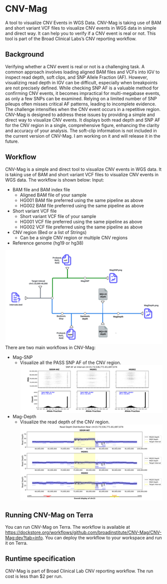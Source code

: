 # CNV-Mag
A tool to visualize CNV Events in WGS Data. CNV-Mag is taking use of BAM and short variant VCF files to visualize CNV events in WGS data in simple and direct way. It can help you to verify if a CNV event is real or not.
This tool is part of the Broad Clinical Labs’s CNV reporting workflow.

## Background
Verifying whether a CNV event is real or not is a challenging task. A common approach involves loading aligned BAM files and VCFs into IGV to inspect read depth, soft clips, and SNP Allele Fraction (AF). However, visualizing read depth in IGV can be difficult, especially when breakpoints are not precisely defined. While checking SNP AF is a valuable method for confirming CNV events, it becomes impractical for multi-megabase events, as only a few SNPs can be examined. Relying on a limited number of SNP pileups often misses critical AF patterns, leading to incomplete evidence. The challenge intensifies when the CNV event occurs in a repetitive region. CNV-Mag is designed to address these issues by providing a simple and direct way to visualize CNV events. It displays both read depth and SNP AF for the CNV region in a single, comprehensive figure, enhancing the clarity and accuracy of your analysis.
The soft-clip information is not included in the current version of CNV-Mag. I am working on it and will
release it in the future.

## Workflow
CNV-Mag is a simple and direct tool to visualize CNV events in WGS data. It is taking use of BAM and short variant VCF files to visualize CNV events in WGS data. The workflow is shown below:
Input:
- BAM file and BAM index file
  - Aligned BAM file of your sample
  - HG001 BAM file preferred using the same pipeline as above
  - HG002 BAM file preferred using the same pipeline as above
- Short variant VCF file
    - Short variant VCF file of your sample
    - HG001 VCF file preferred using the same pipeline as above
    - HG002 VCF file preferred using the same pipeline as above
- CNV region (Bed or a list of Strings)
  - Can be a single CNV region or multiple CNV regions
- Reference genome (hg19 or hg38)

![image](misc/CNV-MagTubeMap.png)
There are two main workflows in CNV-Mag:
- Mag-SNP
  - Visualize all the PASS SNP AF of the CNV region.
![image](misc/SNP_AF_Interval_chr15_73536771-81697074.png)
- Mag-Depth
  - Visualize the read depth of the CNV region.
![image](misc/SDSM-WZ_MagDepth_chr15_73536771-81697074.png)

## Running CNV-Mag on Terra
You can run CNV-Mag on Terra. The workflow is available at https://dockstore.org/workflows/github.com/broadinstitute/CNV-Mag/CNV-Mag:dev?tab=info.
You can deploy the workflow to your workspace and run it on Terra.

## Runtime specification
CNV-Mag is part of Broad Clinical Lab CNV reporting workflow. The run cost is less than $2 per run. 
